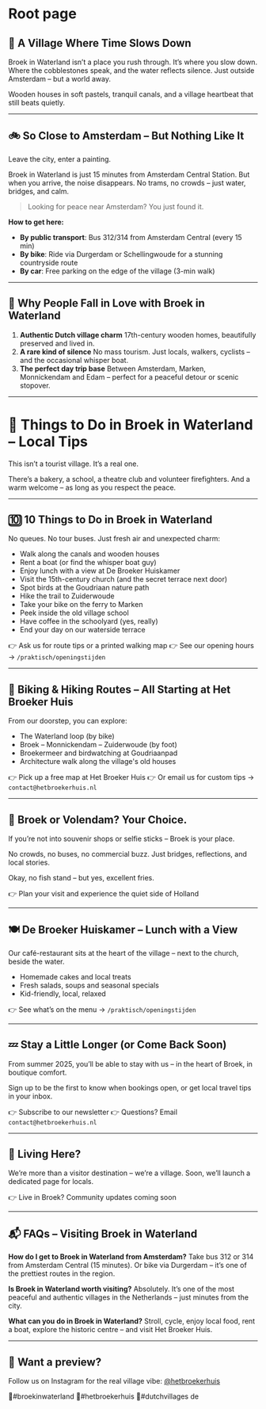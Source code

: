 # Root page

## 🌿 A Village Where Time Slows Down

Broek in Waterland isn’t a place you rush through. It’s where you slow down. Where the cobblestones speak, and the water reflects silence. Just outside Amsterdam – but a world away.

Wooden houses in soft pastels, tranquil canals, and a village heartbeat that still beats quietly.

---

## 🚲 So Close to Amsterdam – But Nothing Like It

Leave the city, enter a painting.

Broek in Waterland is just 15 minutes from Amsterdam Central Station. But when you arrive, the noise disappears. No trams, no crowds – just water, bridges, and calm.

> Looking for peace near Amsterdam? You just found it.

**How to get here:**

- **By public transport**: Bus 312/314 from Amsterdam Central (every 15 min)
- **By bike**: Ride via Durgerdam or Schellingwoude for a stunning countryside route
- **By car**: Free parking on the edge of the village (3-min walk)

---

## 📍 Why People Fall in Love with Broek in Waterland

1. **Authentic Dutch village charm**
   17th-century wooden homes, beautifully preserved and lived in.
2. **A rare kind of silence**
   No mass tourism. Just locals, walkers, cyclists – and the occasional whisper boat.
3. **The perfect day trip base**
   Between Amsterdam, Marken, Monnickendam and Edam – perfect for a peaceful detour or scenic stopover.

---

# 🧭 Things to Do in Broek in Waterland – Local Tips

This isn’t a tourist village. It’s a real one.

There’s a bakery, a school, a theatre club and volunteer firefighters. And a warm welcome – as long as you respect the peace.

---

## 🔟 10 Things to Do in Broek in Waterland

No queues. No tour buses. Just fresh air and unexpected charm:

- Walk along the canals and wooden houses
- Rent a boat (or find the whisper boat guy)
- Enjoy lunch with a view at De Broeker Huiskamer
- Visit the 15th-century church (and the secret terrace next door)
- Spot birds at the Goudriaan nature path
- Hike the trail to Zuiderwoude
- Take your bike on the ferry to Marken
- Peek inside the old village school
- Have coffee in the schoolyard (yes, really)
- End your day on our waterside terrace

👉 Ask us for route tips or a printed walking map
👉 See our opening hours → `/praktisch/openingstijden`

---

## 🚴 Biking & Hiking Routes – All Starting at Het Broeker Huis

From our doorstep, you can explore:

- The Waterland loop (by bike)
- Broek – Monnickendam – Zuiderwoude (by foot)
- Broekermeer and birdwatching at Goudriaanpad
- Architecture walk along the village's old houses

👉 Pick up a free map at Het Broeker Huis
👉 Or email us for custom tips → `contact@hetbroekerhuis.nl`

---

## 🧘 Broek or Volendam? Your Choice.

If you’re not into souvenir shops or selfie sticks – Broek is your place.

No crowds, no buses, no commercial buzz. Just bridges, reflections, and local stories.

Okay, no fish stand – but yes, excellent fries.

👉 Plan your visit and experience the quiet side of Holland

---

## 🍽️ De Broeker Huiskamer – Lunch with a View

Our café-restaurant sits at the heart of the village – next to the church, beside the water.

- Homemade cakes and local treats
- Fresh salads, soups and seasonal specials
- Kid-friendly, local, relaxed

👉 See what’s on the menu → `/praktisch/openingstijden`

---

## 💤 Stay a Little Longer (or Come Back Soon)

From summer 2025, you’ll be able to stay with us – in the heart of Broek, in boutique comfort.

Sign up to be the first to know when bookings open, or get local travel tips in your inbox.

👉 Subscribe to our newsletter
👉 Questions? Email `contact@hetbroekerhuis.nl`

---

## 👋 Living Here?

We’re more than a visitor destination – we’re a village. Soon, we’ll launch a dedicated page for locals.

👉 Live in Broek? Community updates coming soon

---

## 📬 FAQs – Visiting Broek in Waterland

**How do I get to Broek in Waterland from Amsterdam?**
Take bus 312 or 314 from Amsterdam Central (15 minutes). Or bike via Durgerdam – it’s one of the prettiest routes in the region.

**Is Broek in Waterland worth visiting?**
Absolutely. It’s one of the most peaceful and authentic villages in the Netherlands – just minutes from the city.

**What can you do in Broek in Waterland?**
Stroll, cycle, enjoy local food, rent a boat, explore the historic centre – and visit Het Broeker Huis.

---

## 📸 Want a preview?

Follow us on Instagram for the real village vibe:
[@hetbroekerhuis](https://instagram.com/hetbroekerhuis)

📍#broekinwaterland
📍#hetbroekerhuis
📍#dutchvillages de
